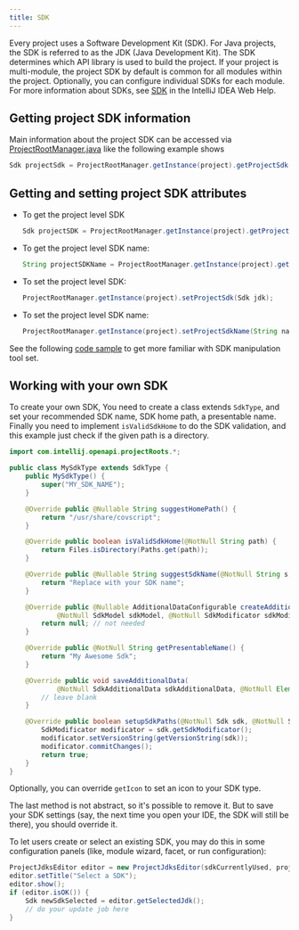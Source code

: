 ```yaml
---
title: SDK
---
```


Every project uses a Software Development Kit (SDK). For Java projects, the SDK is referred to as the JDK (Java Development Kit). The SDK determines which API library is used to build the project. If your project is multi-module, the project SDK by default is common for all modules within the project. Optionally, you can configure individual SDKs for each module. For more information about SDKs, see [SDK](https://www.jetbrains.com/help/idea/working-with-sdks.html) in the IntelliJ IDEA Web Help.

## Getting project SDK information

Main information about the project SDK can be accessed via [ProjectRootManager.java](upsource:///platform/projectModel-api/src/com/intellij/openapi/roots/ProjectRootManager.java) like the following example shows

```java
Sdk projectSdk = ProjectRootManager.getInstance(project).getProjectSdk();
```

## Getting and setting project SDK attributes

* To get the project level SDK

  ```java
  Sdk projectSDK = ProjectRootManager.getInstance(project).getProjectSdk();
  ```

* To get the project level SDK name:
 
  ```java 
  String projectSDKName = ProjectRootManager.getInstance(project).getProjectSdkName();
  ```

* To set the project level SDK:
 
  ```java
  ProjectRootManager.getInstance(project).setProjectSdk(Sdk jdk);
  ```

* To set the project level SDK name:
 
  ```java
  ProjectRootManager.getInstance(project).setProjectSdkName(String name);
  ```
  
See the following [code sample](https://github.com/JetBrains/intellij-sdk-docs/blob/master/code_samples/project_model/src/com/intellij/tutorials/project/model/ProjectSdkAction.java) to get more familiar with SDK manipulation tool set.

## Working with your own SDK

To create your own SDK, You need to create a class extends `SdkType`, and set your recommended SDK name, SDK home path, a presentable name. <br/>
Finally you need to implement `isValidSdkHome` to do the SDK validation, and this example just check if the given path is a directory.

```java
import com.intellij.openapi.projectRoots.*;

public class MySdkType extends SdkType {
    public MySdkType() {
        super("MY_SDK_NAME");
    }

    @Override public @Nullable String suggestHomePath() {
        return "/usr/share/covscript";
    }

    @Override public boolean isValidSdkHome(@NotNull String path) {
        return Files.isDirectory(Paths.get(path));
    }

    @Override public @Nullable String suggestSdkName(@NotNull String s, @NotNull String s1) {
        return "Replace with your SDK name";
    }

    @Override public @Nullable AdditionalDataConfigurable createAdditionalDataConfigurable(
            @NotNull SdkModel sdkModel, @NotNull SdkModificator sdkModificator) {
        return null; // not needed
    }

    @Override public @NotNull String getPresentableName() {
        return "My Awesome Sdk";
    }

    @Override public void saveAdditionalData(
            @NotNull SdkAdditionalData sdkAdditionalData, @NotNull Element element) {
        // leave blank
    }

    @Override public boolean setupSdkPaths(@NotNull Sdk sdk, @NotNull SdkModel sdkModel) {
        SdkModificator modificator = sdk.getSdkModificator();
        modificator.setVersionString(getVersionString(sdk));
        modificator.commitChanges();
        return true;
    }
}
```

Optionally, you can override `getIcon` to set an icon to your SDK type.

The last method is not abstract, so it's possible to remove it. But to save your SDK settings
(say, the next time you open your IDE, the SDK will still be there), you should override it.

To let users create or select an existing SDK, you may do this in some configuration panels (like, module wizard, facet, or run configuration):

```java
ProjectJdksEditor editor = new ProjectJdksEditor(sdkCurrentlyUsed, project, parentGuiComponent);
editor.setTitle("Select a SDK");
editor.show();
if (editor.isOK()) {
    Sdk newSdkSelected = editor.getSelectedJdk();
    // do your update job here
}
```
